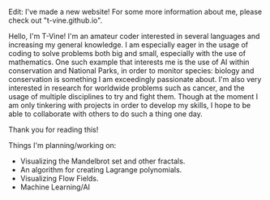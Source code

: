 Edit: I've made a new website! For some more information about me, please check out "t-vine.github.io".


Hello, I'm T-Vine! I'm an amateur coder interested in several languages and increasing my general knowledge.
I am especially eager in the usage of coding to solve problems both big and small, especially with the use of mathematics. One such example that interests me is the use of AI within conservation and National Parks, in order to monitor species: biology and conservation is something I am exceedingly passionate about. I'm also very interested in research for worldwide problems such as cancer, and the usage of multiple disciplines to try and fight them.
Though at the moment I am only tinkering with projects in order to develop my skills, I hope to be able to collaborate with others to do such a thing one day. 

Thank you for reading this!

Things I'm planning/working on:
- Visualizing the Mandelbrot set and other fractals.
- An algorithm for creating Lagrange polynomials.
- Visualizing Flow Fields.
- Machine Learning/AI
